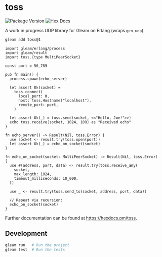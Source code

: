 # toss

[![Package Version](https://img.shields.io/hexpm/v/toss)](https://hex.pm/packages/toss)
[![Hex Docs](https://img.shields.io/badge/hex-docs-ffaff3)](https://hexdocs.pm/toss/)

A work in progress UDP library for Gleam on Erlang (wraps `gen_udp`).

```sh
gleam add toss@1
```
```gleam
import gleam/erlang/process
import gleam/result
import toss.{type MultiPeerSocket}

const port = 56_789

pub fn main() {
  process.spawn(echo_server)

  let assert Ok(socket) =
    toss.connect(
      local_port: 0,
      host: toss.Hostname("localhost"),
      remote_port: port,
    )

  let assert Ok(_) = toss.send(socket, <<"Hello, Joe!">>)
  echo toss.receive(socket, 1024, 100) as "Received echo"
}

fn echo_server() -> Result(Nil, toss.Error) {
  use socket <- result.try(toss.open(port))
  let assert Ok(_) = echo_on_socket(socket)
}

fn echo_on_socket(socket: MultiPeerSocket) -> Result(Nil, toss.Error) {
  use #(address, port, data) <- result.try(toss.receive_any(
    socket,
    max_length: 1024,
    timeout_milliseconds: 10_000,
  ))

  use _ <- result.try(toss.send_to(socket, address, port, data))

  // Repeat via recursion:
  echo_on_socket(socket)
}
```

Further documentation can be found at <https://hexdocs.pm/toss>.

## Development

```sh
gleam run   # Run the project
gleam test  # Run the tests
```
